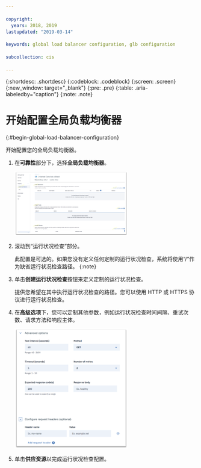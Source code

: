 ```yaml
---

copyright:
  years: 2018, 2019
lastupdated: "2019-03-14"

keywords: global load balancer configuration, glb configuration

subcollection: cis

---
```


{:shortdesc: .shortdesc}
{:codeblock: .codeblock}
{:screen: .screen}
{:new_window: target="_blank"}
{:pre: .pre}
{:table: .aria-labeledby="caption"}
{:note: .note}

# 开始配置全局负载均衡器
{:#begin-global-load-balancer-configuration}

开始配置您的全局负载均衡器。

1. 在**可靠性**部分下，选择**全局负载均衡器**。 
    
    <img src="images/reliability6.png" alt="图样" style="width: 300px;"/>

2. 滚动到“运行状况检查”部分。 

   此配置是可选的。如果您没有定义任何定制的运行状况检查，系统将使用“/”作为缺省运行状况检查路径。
   {:note}

3. 单击**创建运行状况检查**按钮来定义定制的运行状况检查。   

   提供您希望在其中执行运行状况检查的路径。您可以使用 HTTP 或 HTTPS 协议进行运行状况检查。 
   
4. 在**高级选项**下，您可以定制其他参数，例如运行状况检查时间间隔、重试次数、请求方法和响应主体。 
   
   <img src="images/reliability7.png" alt="图样" style="width: 300px;"/>
   
5. 单击**供应资源**以完成运行状况检查配置。 
